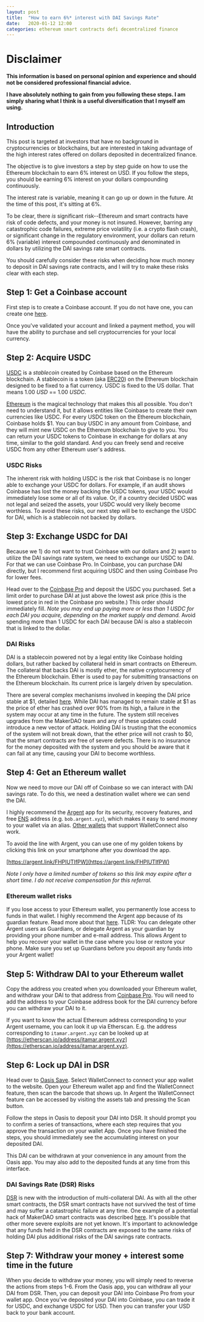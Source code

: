```yaml
---
layout: post
title:  "How to earn 6%* interest with DAI Savings Rate"
date:   2020-01-12 12:00
categories: ethereum smart contracts defi decentralized finance
---
```


# Disclaimer

**This information is based on personal opinion and experience and should not be considered professional financial advice.**

**I have absolutely nothing to gain from you following these steps. I am simply sharing what I think is a useful diversification that I myself am using.**

## Introduction

This post is targeted at investors that have no background in cryptocurrencies or blockchains, but are interested in taking advantage of the high interest rates offered 
on dollars deposited in decentralized finance.

The objective is to give investors a step by step guide on how to use the Ethereum blockchain to earn 6% interest on USD. If you follow the steps, you should be earning 6% interest on your dollars compounding continuously.

The interest rate is variable, meaning it can go up or down in the future. At the time of this post, it's sitting at 6%.

To be clear, there *is* significant risk--Ethereum and smart contracts have risk of code defects, and your money is not insured. 
However, barring any catastrophic code failures, extreme price volatility (i.e. a crypto flash crash), 
or significant change in the regulatory environment, your dollars can return 6% (variable) interest
compounded continuously and denominated in dollars by utilizing the DAI savings rate smart contracts.

You should carefully consider these risks when deciding how much money to deposit in DAI savings rate contracts, 
and I will try to make these risks clear with each step.

## Step 1: Get a Coinbase account

First step is to create a Coinbase account. If you do not have one, you can create one [here](https://www.coinbase.com/signup).

Once you've validated your account and linked a payment method, you will have the ability to purchase and sell cryptocurrencies for your local currency.

## Step 2: Acquire USDC

[USDC](https://www.coinbase.com/usdc) is a _stablecoin_ created by Coinbase based on the Ethereum blockchain.
A stablecoin is a token (aka [ERC20](https://eips.ethereum.org/EIPS/eip-20)) on the Ethereum blockchain designed 
to be fixed to a fiat currency. USDC is fixed to the US dollar. That means 1.00 *USD* == 1.00 *USDC*.

[Ethereum](https://en.wikipedia.org/wiki/Ethereum) is the magical technology that makes this all possible.
You don't need to understand it, but it allows entities like Coinbase to create their own currencies like USDC.
For every USDC token on the Ethereum blockchain, Coinbase holds $1. You can buy USDC in any amount from Coinbase, 
and they will mint new USDC on the Ethereum blockchain to give to you. You can return your USDC tokens to Coinbase 
in exchange for dollars at any time, similar to the gold standard.
And you can freely send and receive USDC from any other Ethereum user's address.

### USDC Risks

The inherent risk with holding USDC is the risk that Coinbase is no longer able to exchange your USDC for dollars. 
For example, if an audit shows Coinbase has lost the money backing the USDC tokens, your USDC would immediately lose 
some or all of its value. Or, if a country decided USDC was not legal and seized the assets, your USDC would very 
likely become worthless. To avoid these risks, our next step will be to exchange the USDC for DAI, which is a stablecoin
not backed by dollars.

## Step 3: Exchange USDC for DAI

Because we 1) do not want to trust Coinbase with our dollars and 2) want to utilize the DAI savings rate system, we need to 
exchange our USDC to DAI. For that we can use Coinbase Pro.  In Coinbase, you can purchase DAI directly, but I recommend 
first acquiring USDC and then using Coinbase Pro for lower fees.

Head over to the [Coinbase Pro](https://pro.coinbase.com/trade/DAI-USDC) and deposit the USDC you purchased. 
Set a limit order to purchase DAI at just above the lowest ask price (this is the lowest price in red in the Coinbase pro website.) 
This order should immediately fill.
_Note you may end up paying more or less than 1 USDC for each DAI you acquire, depending on the market supply and demand._
Avoid spending more than 1 USDC for each DAI because DAI is also a stablecoin that is linked to the dollar.

### DAI Risks

DAI is a stablecoin powered not by a legal entity like Coinbase holding dollars, but rather backed by collateral held in smart contracts on Ethereum. 
The collateral that backs DAI is mostly ether, the native cryptocurrency of the Ethereum blockchain. Ether is used to pay for submitting transactions 
on the Ethereum blockchain. Its current price is largely driven by speculation. 

There are several complex mechanisms involved in keeping the DAI price stable at $1, detailed [here](https://makerdao.com/en/whitepaper/). 
While DAI has managed to remain stable at $1 as the price of ether has crashed over 90% from its high,
a failure in the system may occur at any time in the future. The system still receives upgrades from the MakerDAO team and any
of these updates could introduce a new vector of attack. Holding DAI is trusting that the economics of the system will not break down, that the ether price will not
crash to $0, that the smart contracts are free of severe defects. There is no insurance for the money deposited with the system and you should be aware that
it can fail at any time, causing your DAI to become worthless.

## Step 4: Get an Ethereum wallet

Now we need to move our DAI off of Coinbase so we can interact with DAI savings rate. 
To do this, we need a destination wallet where we can send the DAI.

I highly recommend the [Argent](https://www.argent.xyz/) app for its security, recovery features, and free [ENS](https://ens.domains/) address (e.g. `bob.argent.xyz`), 
which makes it easy to send money to your wallet via an alias. [Other wallets](https://walletconnect.org/apps) that support WalletConnect also work.

To avoid the line with Argent, you can use one of my golden tokens by clicking this link on your smartphone after you download the app.

[https://argent.link/FHPlUTIfPW](https://argent.link/FHPlUTIfPW)

_Note I only have a limited number of tokens so this link may expire after a short time. I do not receive compensation for this referral._

### Ethereum wallet risks

If you lose access to your Ethereum wallet, you permanently lose access to funds in that wallet. 
I highly recommend the Argent app because of its guardian feature. Read more about that [here](https://www.argent.xyz/security/).
TLDR: You can delegate other Argent users as Guardians, or delegate Argent as your guardian by providing your phone number and e-mail address. This allows Argent
to help you recover your wallet in the case where you lose or restore your phone. Make sure you set up Guardians before you deposit any funds into your Argent wallet!

## Step 5: Withdraw DAI to your Ethereum wallet

Copy the address you created when you downloaded your Ethereum wallet, 
and withdraw your DAI to that address from [Coinbase Pro](https://pro.coinbase.com/trade/DAI-USDC).
You will need to add the address to your Coinbase address book for the DAI currency before you can withdraw your DAI to it.

If you want to know the actual Ethereum address corresponding to your Argent username, you can look it up via Etherscan. 
E.g. the address corresponding to `itamar.argent.xyz` can be looked up at 
[https://etherscan.io/address/itamar.argent.xyz](https://etherscan.io/address/itamar.argent.xyz).

## Step 6: Lock up DAI in DSR

Head over to [Oasis Save](https://oasis.app/save). 
Select WalletConnect to connect your app wallet to the website. 
Open your Ethereum wallet app and find the WalletConnect feature, then scan the barcode that shows up.
In Argent the WalletConnect feature can be accessed by visiting the assets tab and pressing the Scan button.

Follow the steps in Oasis to deposit your DAI into DSR. 
It should prompt you to confirm a series of transactions, 
where each step requires that you approve the transaction on your wallet App. 
Once you have finished the steps, you should immediately see the accumulating interest on your deposited DAI.

This DAI can be withdrawn at your convenience in any amount from the Oasis app. 
You may also add to the deposited funds at any time from this interface.

### DAI Savings Rate (DSR) Risks

[DSR](https://blog.makerdao.com/why-the-dai-savings-rate-is-a-game-changer-for-the-defi-ecosystem-and-beyond/) is new with the introduction of multi-collateral DAI. 
As with all the other smart contracts, the DSR smart contracts have not survived the test of time and may suffer a catastrophic failure at any time.
One example of a potential hack of MakerDAO smart contracts was described [here](https://medium.com/coinmonks/how-to-turn-20m-into-340m-in-15-seconds-48d161a42311). 
It's possible that other more severe exploits are not yet known. It's important to acknowledge that any funds held in the DSR contracts are exposed to the same risks of
holding DAI plus additional risks of the DAI savings rate contracts.

## Step 7: Withdraw your money + interest some time in the future

When you decide to withdraw your money, you will simply need to reverse the actions from steps 1-6.
From the Oasis app, you can withdraw all your DAI from DSR.
Then, you can deposit your DAI into Coinbase Pro from your wallet app. 
Once you've deposited your DAI into Coinbase, you can trade it for USDC, and exchange USDC for USD. 
Then you can transfer your USD back to your bank account.
